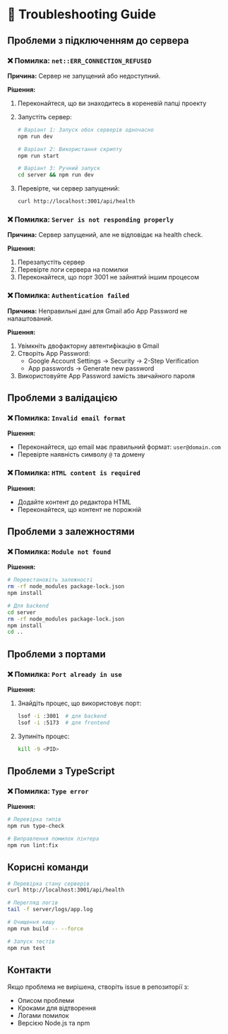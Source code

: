 # 🔧 Troubleshooting Guide

## Проблеми з підключенням до сервера

### ❌ Помилка: `net::ERR_CONNECTION_REFUSED`

**Причина:** Сервер не запущений або недоступний.

**Рішення:**
1. Переконайтеся, що ви знаходитесь в кореневій папці проекту
2. Запустіть сервер:
   ```bash
   # Варіант 1: Запуск обох серверів одночасно
   npm run dev
   
   # Варіант 2: Використання скрипту
   npm run start
   
   # Варіант 3: Ручний запуск
   cd server && npm run dev
   ```

3. Перевірте, чи сервер запущений:
   ```bash
   curl http://localhost:3001/api/health
   ```

### ❌ Помилка: `Server is not responding properly`

**Причина:** Сервер запущений, але не відповідає на health check.

**Рішення:**
1. Перезапустіть сервер
2. Перевірте логи сервера на помилки
3. Переконайтеся, що порт 3001 не зайнятий іншим процесом

### ❌ Помилка: `Authentication failed`

**Причина:** Неправильні дані для Gmail або App Password не налаштований.

**Рішення:**
1. Увімкніть двофакторну автентифікацію в Gmail
2. Створіть App Password:
   - Google Account Settings → Security → 2-Step Verification
   - App passwords → Generate new password
3. Використовуйте App Password замість звичайного пароля

## Проблеми з валідацією

### ❌ Помилка: `Invalid email format`

**Рішення:**
- Переконайтеся, що email має правильний формат: `user@domain.com`
- Перевірте наявність символу `@` та домену

### ❌ Помилка: `HTML content is required`

**Рішення:**
- Додайте контент до редактора HTML
- Переконайтеся, що контент не порожній

## Проблеми з залежностями

### ❌ Помилка: `Module not found`

**Рішення:**
```bash
# Перевстановіть залежності
rm -rf node_modules package-lock.json
npm install

# Для backend
cd server
rm -rf node_modules package-lock.json
npm install
cd ..
```

## Проблеми з портами

### ❌ Помилка: `Port already in use`

**Рішення:**
1. Знайдіть процес, що використовує порт:
   ```bash
   lsof -i :3001  # для backend
   lsof -i :5173  # для frontend
   ```

2. Зупиніть процес:
   ```bash
   kill -9 <PID>
   ```

## Проблеми з TypeScript

### ❌ Помилка: `Type error`

**Рішення:**
```bash
# Перевірка типів
npm run type-check

# Виправлення помилок лінтера
npm run lint:fix
```

## Корисні команди

```bash
# Перевірка стану серверів
curl http://localhost:3001/api/health

# Перегляд логів
tail -f server/logs/app.log

# Очищення кешу
npm run build -- --force

# Запуск тестів
npm run test
```

## Контакти

Якщо проблема не вирішена, створіть issue в репозиторії з:
- Описом проблеми
- Кроками для відтворення
- Логами помилок
- Версією Node.js та npm 